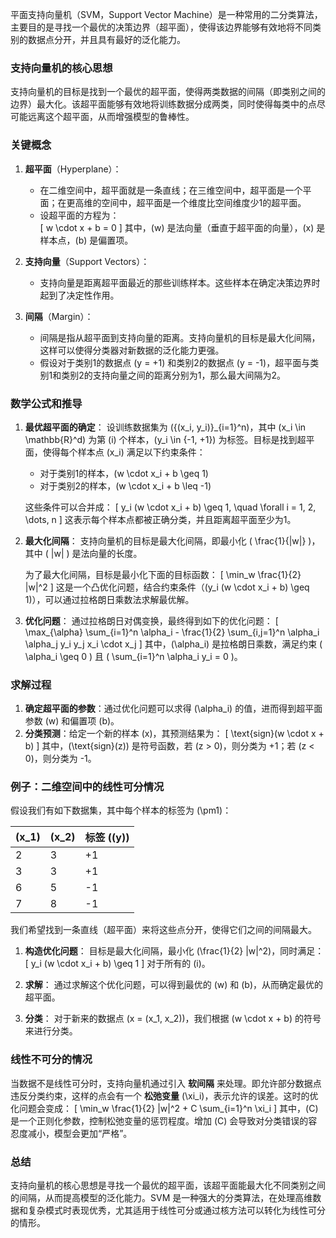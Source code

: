 平面支持向量机（SVM，Support Vector Machine）是一种常用的二分类算法，主要目的是寻找一个最优的决策边界（超平面），使得该边界能够有效地将不同类别的数据点分开，并且具有最好的泛化能力。

### 支持向量机的核心思想

支持向量机的目标是找到一个最优的超平面，使得两类数据的间隔（即类别之间的边界）最大化。该超平面能够有效地将训练数据分成两类，同时使得每类中的点尽可能远离这个超平面，从而增强模型的鲁棒性。

### 关键概念

1. **超平面**（Hyperplane）：
   - 在二维空间中，超平面就是一条直线；在三维空间中，超平面是一个平面；在更高维的空间中，超平面是一个维度比空间维度少1的超平面。
   - 设超平面的方程为：  
     \[
     w \cdot x + b = 0
     \]
     其中，\(w\) 是法向量（垂直于超平面的向量），\(x\) 是样本点，\(b\) 是偏置项。

2. **支持向量**（Support Vectors）：
   - 支持向量是距离超平面最近的那些训练样本。这些样本在确定决策边界时起到了决定性作用。

3. **间隔**（Margin）：
   - 间隔是指从超平面到支持向量的距离。支持向量机的目标是最大化间隔，这样可以使得分类器对新数据的泛化能力更强。
   - 假设对于类别1的数据点 \(y = +1\) 和类别2的数据点 \(y = -1\)，超平面与类别1和类别2的支持向量之间的距离分别为1，那么最大间隔为2。

### 数学公式和推导

1. **最优超平面的确定**：
   设训练数据集为 \(\{(x_i, y_i)\}_{i=1}^n\)，其中 \(x_i \in \mathbb{R}^d\) 为第 \(i\) 个样本，\(y_i \in \{-1, +1\}\) 为标签。目标是找到超平面，使得每个样本点 \(x_i\) 满足以下约束条件：

   - 对于类别1的样本，\(w \cdot x_i + b \geq 1\)
   - 对于类别2的样本，\(w \cdot x_i + b \leq -1\)

   这些条件可以合并成：
   \[
   y_i (w \cdot x_i + b) \geq 1, \quad \forall i = 1, 2, \dots, n
   \]
   这表示每个样本点都被正确分类，并且距离超平面至少为1。

2. **最大化间隔**：
   支持向量机的目标是最大化间隔，即最小化 \( \frac{1}{\|w\|} \)，其中 \( \|w\| \) 是法向量的长度。

   为了最大化间隔，目标是最小化下面的目标函数：
   \[
   \min_w \frac{1}{2} \|w\|^2
   \]
   这是一个凸优化问题，结合约束条件（\(y_i (w \cdot x_i + b) \geq 1\)），可以通过拉格朗日乘数法求解最优解。

3. **优化问题**：
   通过拉格朗日对偶变换，最终得到如下的优化问题：
   \[
   \max_{\alpha} \sum_{i=1}^n \alpha_i - \frac{1}{2} \sum_{i,j=1}^n \alpha_i \alpha_j y_i y_j x_i \cdot x_j
   \]
   其中，\(\alpha_i\) 是拉格朗日乘数，满足约束 \( \alpha_i \geq 0 \) 且 \( \sum_{i=1}^n \alpha_i y_i = 0 \)。

### 求解过程

1. **确定超平面的参数**：通过优化问题可以求得 \(\alpha_i\) 的值，进而得到超平面参数 \(w\) 和偏置项 \(b\)。
2. **分类预测**：给定一个新的样本 \(x\)，其预测结果为：
   \[
   \text{sign}(w \cdot x + b)
   \]
   其中，\(\text{sign}(z)\) 是符号函数，若 \(z > 0\)，则分类为 +1；若 \(z < 0\)，则分类为 -1。

### 例子：二维空间中的线性可分情况

假设我们有如下数据集，其中每个样本的标签为 \(\pm1\)：

| \(x_1\) | \(x_2\) | 标签 (\(y\)) |
|--------|--------|-------------|
| 2      | 3      | +1          |
| 3      | 3      | +1          |
| 6      | 5      | -1          |
| 7      | 8      | -1          |

我们希望找到一条直线（超平面）来将这些点分开，使得它们之间的间隔最大。

1. **构造优化问题**：
   目标是最大化间隔，最小化 \(\frac{1}{2} \|w\|^2\)，同时满足：
   \[
   y_i (w \cdot x_i + b) \geq 1
   \]
   对于所有的 \(i\)。

2. **求解**：
   通过求解这个优化问题，可以得到最优的 \(w\) 和 \(b\)，从而确定最优的超平面。

3. **分类**：
   对于新来的数据点 \(x = (x_1, x_2)\)，我们根据 \(w \cdot x + b\) 的符号来进行分类。

### 线性不可分的情况

当数据不是线性可分时，支持向量机通过引入 **软间隔** 来处理。即允许部分数据点违反分类约束，这样的点会有一个 **松弛变量** \(\xi_i\)，表示允许的误差。这时的优化问题会变成：
\[
\min_w \frac{1}{2} \|w\|^2 + C \sum_{i=1}^n \xi_i
\]
其中，\(C\) 是一个正则化参数，控制松弛变量的惩罚程度。增加 \(C\) 会导致对分类错误的容忍度减小，模型会更加“严格”。

### 总结

支持向量机的核心思想是寻找一个最优的超平面，该超平面能最大化不同类别之间的间隔，从而提高模型的泛化能力。SVM 是一种强大的分类算法，在处理高维数据和复杂模式时表现优秀，尤其适用于线性可分或通过核方法可以转化为线性可分的情形。